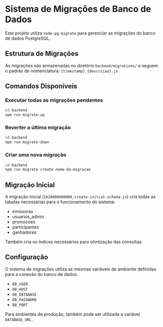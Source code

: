 # Sistema de Migrações de Banco de Dados

Este projeto utiliza `node-pg-migrate` para gerenciar as migrações do banco de dados PostgreSQL.

## Estrutura de Migrações

As migrações são armazenadas no diretório `backend/migrations/` e seguem o padrão de nomenclatura:
`{timestamp}_{descricao}.js`

## Comandos Disponíveis

### Executar todas as migrações pendentes
```bash
cd backend
npm run migrate-up
```

### Reverter a última migração
```bash
cd backend
npm run migrate-down
```

### Criar uma nova migração
```bash
cd backend
npm run migrate create nome-da-migracao
```

## Migração Inicial

A migração inicial (`1620000000000_create-initial-schema.js`) cria todas as tabelas necessárias para o funcionamento do sistema:

- emissoras
- usuarios_admin
- promocoes
- participantes
- ganhadores

Também cria os índices necessários para otimização das consultas.

## Configuração

O sistema de migrações utiliza as mesmas variáveis de ambiente definidas para a conexão do banco de dados:

- `DB_USER`
- `DB_HOST`
- `DB_DATABASE`
- `DB_PASSWORD`
- `DB_PORT`

Para ambientes de produção, também pode ser utilizada a variável `DATABASE_URL`.